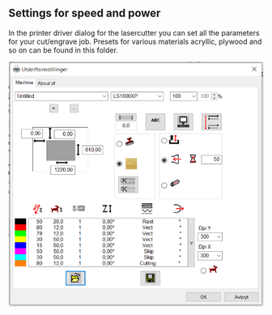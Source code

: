 ## Settings for speed and power

In the printer driver dialog for the lasercutter you can set all the parameters for your cut/engrave job.
Presets for various materials acryllic, plywood and so on can be found in this folder.

![alt text][dialog]



[dialog]: ./driver-dialog.png "Printer driver dialog box"
